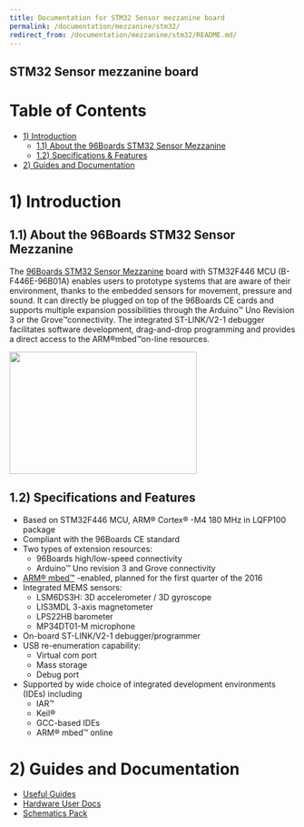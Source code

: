 ```yaml
---
title: Documentation for STM32 Sensor mezzanine board
permalink: /documentation/mezzanine/stm32/
redirect_from: /documentation/mezzanine/stm32/README.md/
---
```

## STM32 Sensor mezzanine board

# Table of Contents
- [1) Introduction](#1-introduction)
  - [1.1) About the 96Boards STM32 Sensor Mezzanine](#11-about-the-96boards-stm32-sensor-mezzanine)
  - [1.2) Specifications & Features](#12-specifications-and-features)
- [2) Guides and Documentation](#2-guides-and-documentation)

# 1) Introduction
## 1.1) About the 96Boards STM32 Sensor Mezzanine

The [96Boards STM32 Sensor Mezzanine](https://www.96boards.org/product/stm32/) board with STM32F446 MCU (B-F446E-96B01A) enables users to prototype systems that are aware of their environment, thanks to the embedded sensors for movement, pressure and sound. It can directly be plugged on top of the 96Boards CE cards and supports multiple expansion possibilities through the Arduino™ Uno Revision 3 or the Grove™connectivity. The integrated ST-LINK/V2-1 debugger facilitates software development, drag-and-drop programming and provides a direct access to the ARM®mbed™on-line resources.


<img src="https://www.96boards.org/product/mezzanine/stm32/images/STM32_Front.png?raw=true" data-canonical-src="https://www.96boards.org/product/mezzanine/stm32/images/STM32_Front.png?raw=true" width="330" height="215" />

## 1.2) Specifications and Features
- Based on STM32F446 MCU, ARM® Cortex® -M4 180 MHz in LQFP100 package
- Compliant with the 96Boards CE standard
- Two types of extension resources:
  - 96Boards high/low-speed connectivity
  - Arduino™ Uno revision 3 and Grove connectivity
- [ARM® mbed™](http://mbed.org) -enabled, planned for the first quarter of the 2016
- Integrated MEMS sensors:
  - LSM6DS3H: 3D accelerometer / 3D gyroscope
  - LIS3MDL 3-axis magnetometer
  - LPS22HB barometer
  - MP34DT01-M microphone
- On-board ST-LINK/V2-1 debugger/programmer
- USB re-enumeration capability:
  - Virtual com port
  - Mass storage
  - Debug port
- Supported by wide choice of integrated development environments (IDEs) including
  - IAR™
  - Keil®
  - GCC-based IDEs
  - ARM® mbed™ online

# 2) Guides and Documentation
  - [Useful Guides](guides/)
  - [Hardware User Docs](http://www.st.com/content/ccc/resource/technical/document/user_manual/cd/cf/d7/96/33/03/4f/e7/DM00233579.pdf/files/DM00233579.pdf/jcr:content/translations/en.DM00233579.pdf)
  - [Schematics Pack](http://www.st.com/resource/en/schematic_pack/b-f446e-96b01a_sch.zip)

